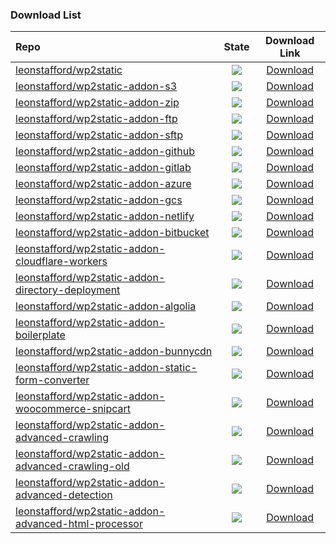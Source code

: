 ### Download List



| Repo                                                         |                            State                             |                      **Download Link**                       |
| :----------------------------------------------------------- | :----------------------------------------------------------: | :----------------------------------------------------------: |
| [leonstafford/wp2static](https://github.com/leonstafford/wp2static) | ![](https://github.com/justin-himself/wp2static-actions/actions/workflows/build-core.yml/badge.svg) | [Download](https://github.com/justin-himself/wp2static-actions/actions/workflows/build-core.yml) |
| [leonstafford/wp2static-addon-s3](https://github.com/leonstafford/wp2static-addon-s3) | ![](https://github.com/justin-himself/wp2static-actions/actions/workflows/build-addon-s3.yml/badge.svg) | [Download](https://github.com/justin-himself/wp2static-actions/actions/workflows/build-addon-s3.yml) |
| [leonstafford/wp2static-addon-zip](https://github.com/leonstafford/wp2static-addon-zip) | ![](https://github.com/justin-himself/wp2static-actions/actions/workflows/build-addon-zip.yml/badge.svg) | [Download](https://github.com/justin-himself/wp2static-actions/actions/workflows/build-addon-zip.yml) |
| [leonstafford/wp2static-addon-ftp](https://github.com/leonstafford/wp2static-addon-ftp) | ![](https://github.com/justin-himself/wp2static-actions/actions/workflows/build-addon-ftp.yml/badge.svg) | [Download](https://github.com/justin-himself/wp2static-actions/actions/workflows/build-addon-ftp.yml) |
| [leonstafford/wp2static-addon-sftp](https://github.com/leonstafford/wp2static-addon-sftp) | ![](https://github.com/justin-himself/wp2static-actions/actions/workflows/build-addon-sftp.yml/badge.svg) | [Download](https://github.com/justin-himself/wp2static-actions/actions/workflows/build-addon-sftp.yml) |
| [leonstafford/wp2static-addon-github](https://github.com/leonstafford/wp2static-addon-github) | ![](https://github.com/justin-himself/wp2static-actions/actions/workflows/build-addon-github.yml/badge.svg) | [Download](https://github.com/justin-himself/wp2static-actions/actions/workflows/build-addon-github.yml) |
| [leonstafford/wp2static-addon-gitlab](https://github.com/leonstafford/wp2static-addon-gitlab) | ![](https://github.com/justin-himself/wp2static-actions/actions/workflows/build-addon-gitlab.yml/badge.svg) | [Download](https://github.com/justin-himself/wp2static-actions/actions/workflows/build-addon-gitlab.yml) |
| [leonstafford/wp2static-addon-azure](https://github.com/leonstafford/wp2static-addon-azure) | ![](https://github.com/justin-himself/wp2static-actions/actions/workflows/build-addon-azure.yml/badge.svg) | [Download](https://github.com/justin-himself/wp2static-actions/actions/workflows/build-addon-azure.yml) |
| [leonstafford/wp2static-addon-gcs](https://github.com/leonstafford/wp2static-addon-gcs) | ![](https://github.com/justin-himself/wp2static-actions/actions/workflows/build-addon-gcs.yml/badge.svg) | [Download](https://github.com/justin-himself/wp2static-actions/actions/workflows/build-addon-gcs.yml) |
| [leonstafford/wp2static-addon-netlify](https://github.com/leonstafford/wp2static-addon-netlify) | ![](https://github.com/justin-himself/wp2static-actions/actions/workflows/build-addon-netlify.yml/badge.svg) | [Download](https://github.com/justin-himself/wp2static-actions/actions/workflows/build-addon-netlify.yml) |
| [leonstafford/wp2static-addon-bitbucket](https://github.com/leonstafford/wp2static-addon-bitbucket) | ![](https://github.com/justin-himself/wp2static-actions/actions/workflows/build-addon-bitbucket.yml/badge.svg) | [Download](https://github.com/justin-himself/wp2static-actions/actions/workflows/build-addon-bitbucket.yml) |
| [leonstafford/wp2static-addon-cloudflare-workers](https://github.com/leonstafford/wp2static-addon-cloudflare-workers) | ![](https://github.com/justin-himself/wp2static-actions/actions/workflows/build-addon-cloudflare-workers.yml/badge.svg) | [Download](https://github.com/justin-himself/wp2static-actions/actions/workflows/build-addon-cloudflare-workers.yml) |
| [leonstafford/wp2static-addon-directory-deployment](https://github.com/leonstafford/wp2static-addon-directory-deployment) | ![](https://github.com/justin-himself/wp2static-actions/actions/workflows/build-addon-directory-deployment.yml/badge.svg) | [Download](https://github.com/justin-himself/wp2static-actions/actions/workflows/build-addon-directory-deployment.yml) |
| [leonstafford/wp2static-addon-algolia](https://github.com/leonstafford/wp2static-addon-algolia) | ![](https://github.com/justin-himself/wp2static-actions/actions/workflows/build-addon-algolia.yml/badge.svg) | [Download](https://github.com/justin-himself/wp2static-actions/actions/workflows/build-addon-algolia.yml) |
| [leonstafford/wp2static-addon-boilerplate](https://github.com/leonstafford/wp2static-addon-boilerplate) | ![](https://github.com/justin-himself/wp2static-actions/actions/workflows/build-addon-boilerplate.yml/badge.svg) | [Download](https://github.com/justin-himself/wp2static-actions/actions/workflows/build-addon-boilerplate.yml) |
| [leonstafford/wp2static-addon-bunnycdn](https://github.com/leonstafford/wp2static-addon-bunnycdn) | ![](https://github.com/justin-himself/wp2static-actions/actions/workflows/build-addon-bunnycdn.yml/badge.svg) | [Download](https://github.com/justin-himself/wp2static-actions/actions/workflows/build-addon-bunnycdn.yml) |
| [leonstafford/wp2static-addon-static-form-converter](https://github.com/leonstafford/wp2static-addon-static-form-converter) | ![](https://github.com/justin-himself/wp2static-actions/actions/workflows/build-addon-static-form-converter.yml/badge.svg) | [Download](https://github.com/justin-himself/wp2static-actions/actions/workflows/build-addon-static-form-converter.yml) |
| [leonstafford/wp2static-addon-woocommerce-snipcart](https://github.com/leonstafford/wp2static-addon-woocommerce-snipcart) | ![](https://github.com/justin-himself/wp2static-actions/actions/workflows/build-addon-woocommerce-snipcart.yml/badge.svg) | [Download](https://github.com/justin-himself/wp2static-actions/actions/workflows/build-addon-woocommerce-snipcart.yml) |
| [leonstafford/wp2static-addon-advanced-crawling](https://github.com/leonstafford/wp2static-addon-advanced-crawling) | ![](https://github.com/justin-himself/wp2static-actions/actions/workflows/build-addon-advanced-crawling.yml/badge.svg) | [Download](https://github.com/justin-himself/wp2static-actions/actions/workflows/build-addon-advanced-crawling.yml) |
| [leonstafford/wp2static-addon-advanced-crawling-old](https://github.com/leonstafford/wp2static-addon-advanced-crawling-old) | ![](https://github.com/justin-himself/wp2static-actions/actions/workflows/build-addon-advanced-crawling-old.yml/badge.svg) | [Download](https://github.com/justin-himself/wp2static-actions/actions/workflows/build-addon-advanced-crawling-old.yml) |
| [leonstafford/wp2static-addon-advanced-detection](https://github.com/leonstafford/wp2static-addon-advanced-detection) | ![](https://github.com/justin-himself/wp2static-actions/actions/workflows/build-addon-advanced-detection.yml/badge.svg) | [Download](https://github.com/justin-himself/wp2static-actions/actions/workflows/build-addon-advanced-detection.yml) |
| [leonstafford/wp2static-addon-advanced-html-processor](https://github.com/leonstafford/wp2static-addon-advanced-html-processor) | ![](https://github.com/justin-himself/wp2static-actions/actions/workflows/build-addon-advanced-html-processor.yml/badge.svg) | [Download](https://github.com/justin-himself/wp2static-actions/actions/workflows/build-addon-advanced-html-processor.yml) |


